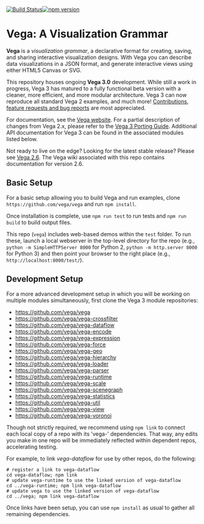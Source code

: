 [![Build Status](https://travis-ci.org/vega/vega.svg?branch=master)](https://travis-ci.org/vega/vega)[![npm version](https://img.shields.io/npm/v/vega.svg?style=flat-square)](https://www.npmjs.com/package/vega)

# Vega: A Visualization Grammar

**Vega** is a *visualization grammar*, a declarative format for creating,
saving, and sharing interactive visualization designs.
With Vega you can describe data visualizations in a JSON format,
and generate interactive views using either HTML5 Canvas or SVG.

This repository houses ongoing **Vega 3.0** development. While still a work
in progress, Vega 3 has matured to a fully functional beta version with a
cleaner, more efficient, and more modular architecture. Vega 3 can now
reproduce all standard Vega 2 examples, and much more! [Contributions, feature
requests and bug reports](https://github.com/vega/vega/issues) are
most appreciated.

For documentation, see the [Vega website](https://vega.github.io/vega).
For a partial description of changes from Vega 2.x, please refer to the
[Vega 3 Porting Guide](https://vega.github.io/vega/docs/porting-guide/).
Additional API documentation for Vega 3 can be found in the associated
modules listed below.

Not ready to live on the edge? Looking for the latest stable release? Please
see [Vega 2.6](https://github.com/vega/vega/tree/v2.x). The Vega wiki
associated with this repo contains documentation for version 2.6.

## Basic Setup

For a basic setup allowing you to build Vega and run examples,
clone `https://github.com/vega/vega` and run `npm install`.

Once installation is complete, use `npm run test` to run tests and
`npm run build` to build output files.

This repo (`vega`) includes web-based demos within the `test` folder. To run
these, launch a local webserver in the top-level directory for the repo
(e.g., `python -m SimpleHTTPServer 8000` for Python 2,
`python -m http.server 8000` for Python 3) and then point your browser to
the right place (e.g., `http://localhost:8000/test/`).

## Development Setup

For a more advanced development setup in which you will be working on multiple
modules simultaneously, first clone the Vega 3 module repositories:

* https://github.com/vega/vega
* https://github.com/vega/vega-crossfilter
* https://github.com/vega/vega-dataflow
* https://github.com/vega/vega-encode
* https://github.com/vega/vega-expression
* https://github.com/vega/vega-force
* https://github.com/vega/vega-geo
* https://github.com/vega/vega-hierarchy
* https://github.com/vega/vega-loader
* https://github.com/vega/vega-parser
* https://github.com/vega/vega-runtime
* https://github.com/vega/vega-scale
* https://github.com/vega/vega-scenegraph
* https://github.com/vega/vega-statistics
* https://github.com/vega/vega-util
* https://github.com/vega/vega-view
* https://github.com/vega/vega-voronoi

Though not strictly required, we recommend using `npm link` to connect each
local copy of a repo with its 'vega-' dependencies. That way, any edits you
make in one repo will be immediately reflected within dependent repos,
accelerating testing.

For example, to link _vega-dataflow_ for use by other repos, do the following:
```
# register a link to vega-dataflow
cd vega-dataflow; npm link
# update vega-runtime to use the linked version of vega-dataflow
cd ../vega-runtime; npm link vega-dataflow
# update vega to use the linked version of vega-dataflow
cd ../vega; npm link vega-dataflow
```

Once links have been setup, you can use `npm install` as usual to gather all
remaining dependencies.
